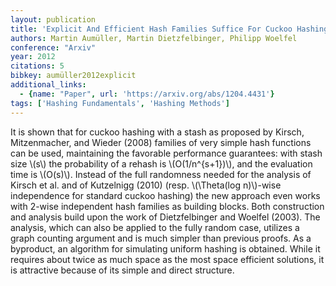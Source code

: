 ```yaml
---
layout: publication
title: 'Explicit And Efficient Hash Families Suffice For Cuckoo Hashing With A Stash'
authors: Martin Aumüller, Martin Dietzfelbinger, Philipp Woelfel
conference: "Arxiv"
year: 2012
citations: 5
bibkey: aumüller2012explicit
additional_links:
  - {name: "Paper", url: 'https://arxiv.org/abs/1204.4431'}
tags: ['Hashing Fundamentals', 'Hashing Methods']
---
```

It is shown that for cuckoo hashing with a stash as proposed by Kirsch,
Mitzenmacher, and Wieder (2008) families of very simple hash functions can be
used, maintaining the favorable performance guarantees: with stash size \\(s\\) the
probability of a rehash is \\(O(1/n^\{s+1\})\\), and the evaluation time is \\(O(s)\\).
Instead of the full randomness needed for the analysis of Kirsch et al. and of
Kutzelnigg (2010) (resp. \\(\Theta(log n)\\)-wise independence for standard cuckoo
hashing) the new approach even works with 2-wise independent hash families as
building blocks. Both construction and analysis build upon the work of
Dietzfelbinger and Woelfel (2003). The analysis, which can also be applied to
the fully random case, utilizes a graph counting argument and is much simpler
than previous proofs. As a byproduct, an algorithm for simulating uniform
hashing is obtained. While it requires about twice as much space as the most
space efficient solutions, it is attractive because of its simple and direct
structure.
